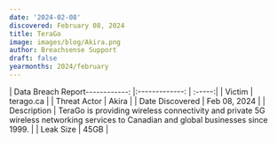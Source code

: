 ```yaml
---
date: '2024-02-08'
discovered: February 08, 2024
title: TeraGo
image: images/blog/Akira.png
author: Breachsense Support
draft: false
yearmonths: 2024/february
---
```


| Data Breach Report------------:     |:-------------:    | :-----:|
| Victim      | terago.ca      | 
| Threat Actor      | Akira      | 
| Date Discovered      | Feb 08, 2024      | 
| Description      | TeraGo is providing wireless connectivity and private 5G wireless networking services to Canadian and global businesses since 1999.      | 
| Leak Size      | 45GB      | 

